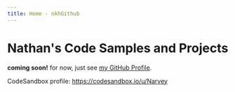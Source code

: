 ```yaml
---
title: Home - nkhGithub
---
```


# Nathan's Code Samples and Projects #

**coming soon!** for now, just see [my GitHub Profile](https://github.com/Narvey).

CodeSandbox profile: https://codesandbox.io/u/Narvey

